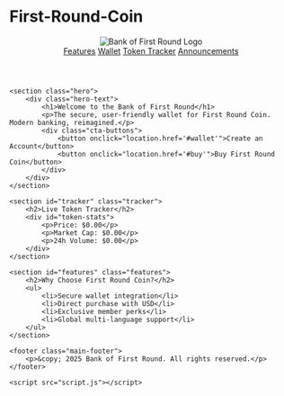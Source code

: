 # First-Round-Coin


<html lang="en">
<head>
    <meta charset="UTF-8">
    <meta name="viewport" content="width=device-width, initial-scale=1.0">
    <title>Bank of First Round</title>
    <link rel="stylesheet" href="style.css">
</head>
<body>
    <header class="main-header">
        <div class="logo">
            <img src="logo.png" alt="Bank of First Round Logo">
        </div>
        <nav class="navbar">
            <a href="#features">Features</a>
            <a href="#wallet">Wallet</a>
            <a href="#tracker">Token Tracker</a>
            <a href="#announcements">Announcements</a>
        </nav>
    </header>
    
    <section class="hero">
        <div class="hero-text">
            <h1>Welcome to the Bank of First Round</h1>
            <p>The secure, user-friendly wallet for First Round Coin. Modern banking, reimagined.</p>
            <div class="cta-buttons">
                <button onclick="location.href='#wallet'">Create an Account</button>
                <button onclick="location.href='#buy'">Buy First Round Coin</button>
            </div>
        </div>
    </section>
    
    <section id="tracker" class="tracker">
        <h2>Live Token Tracker</h2>
        <div id="token-stats">
            <p>Price: $0.00</p>
            <p>Market Cap: $0.00</p>
            <p>24h Volume: $0.00</p>
        </div>
    </section>
    
    <section id="features" class="features">
        <h2>Why Choose First Round Coin?</h2>
        <ul>
            <li>Secure wallet integration</li>
            <li>Direct purchase with USD</li>
            <li>Exclusive member perks</li>
            <li>Global multi-language support</li>
        </ul>
    </section>
    
    <footer class="main-footer">
        <p>&copy; 2025 Bank of First Round. All rights reserved.</p>
    </footer>
    
    <script src="script.js"></script>
</body>
</html>

